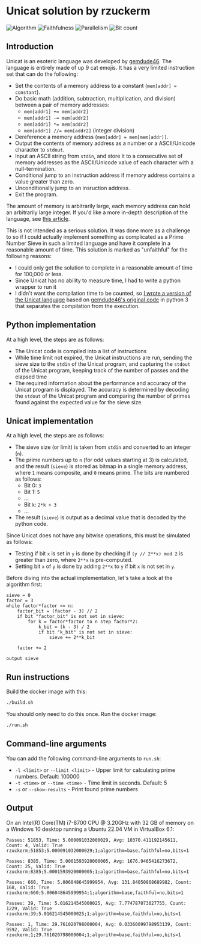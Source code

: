 # Unicat solution by rzuckerm

![Algorithm](https://img.shields.io/badge/Algorithm-base-green)
![Faithfulness](https://img.shields.io/badge/Faithful-no-yellowgreen)
![Parallelism](https://img.shields.io/badge/Parallel-no-green)
![Bit count](https://img.shields.io/badge/Bits-1-green)

## Introduction

Unicat is an esoteric language was developed by [gemdude46](https://github.com/gemdude46/unicat).
The language is entirely made of up 9 cat emojis. It has a very limited instruction set that can do
the following:

* Set the contents of a memory address to a constant (`mem[addr] = constant`).
* Do basic math (addition, subtraction, multiplication, and division) between a pair of memory
  addresses:
  * `mem[addr1] += mem[addr2]`
  * `mem[addr1] -= mem[addr2]`
  * `mem[addr1] *= mem[addr2]`
  * `mem[addr1] //= mem[addr2]` (integer division)
* Dereference a memory address (`mem[addr] = mem[mem[addr]]`.
* Output the contents of memory address as a number or a ASCII/Unicode character to `stdout`.
* Input an ASCII string from `stdin`, and store it to a consecutive set of memory addresses as
  the ASCII/Unicode value of each character with a null-termination.
* Conditional jump to an instruction address if memory address contains a value greater than zero.
* Unconditionally jump to an insruction address.
* Exit the program.

The amount of memory is arbitrarily large, each memory address can hold an arbitrarily large
integer. If you'd like a more in-depth description of the language, see
[this article](https://sampleprograms.io/languages/unicat/).

This is not intended as a serious solution. It was done more as a challenge to so if I could actually
implement something as complicated as a Prime Number Sieve in such a limited language and have
it complete in a reasonable amount of time. This solution is marked as "unfaithful" for the following
reasons:

* I could only get the solution to complete in a reasonable amount of time for 100,000 or less.
* Since Unicat has no ability to measure time, I had to write a python wrapper to run it
* I didn't want the compilation time to be counted, so
  [I wrote a version of the Unicat language](https://github.com/rzuckerm/unicat-esolang)
  based on [gemdude46's original code](https://github.com/gemdude46/unicat/blob/master/cat.py) in
  python 3 that separates the compilation from the execution.

## Python implementation

At a high level, the steps are as follows:

* The Unicat code is compiled into a list of instructions
* While time limit not expired, the Unicat instructions are run, sending the sieve size to
  the `stdin` of the Unicat program, and capturing the `stdout` of the Unicat program, keeping
  track of the number of passes and the elapsed time
* The required information about the performance and accuracy of the Unicat program is displayed.
  The accuracy is determined by decoding the `stdout` of the Unicat program and comparing the number
  of primes found against the expected value for the sieve size

## Unicat implementation

At a high level, the steps are as follows:

* The sieve size (or limit) is taken from `stdin` and converted to an integer (`n`).
* The prime numbers up to `n` (for odd values starting at 3) is calculated, and the result
  (`sieve`) is stored as bitmap in a single memory address, where `1` means composite, and `0`
  means prime. The bits are numbered as follows:
  * Bit 0: `3`
  * Bit 1: `5`
  * ...
  * Bit `k`: `2*k + 3`
  * ...
* The result (`sieve`) is output as a decimal value that is decoded by the python code.

Since Unicat does not have any bitwise operations, this must be simulated as follows:

* Testing if bit `x` is set in `y` is done by checking if `(y // 2**x) mod 2` is greater than zero,
  where `2**x` is pre-computed.
* Setting bit `x` of `y` is done by adding `2**x` to `y` if bit `x` is not set in `y`.

Before diving into the actual implementation, let's take a look at the algorithm first:

```
sieve = 0
factor = 3
while factor*factor <= n:
    factor_bit = (factor - 3) // 2
    if bit "factor_bit" is not set in sieve:
        for k = factor*factor to n step factor*2:
            k_bit = (k - 3) / 2
            if bit "k_bit" is not set in sieve:
                sieve += 2**k_bit

    factor += 2

output sieve
```

## Run instructions

Build the docker image with this:

```bash
./build.sh
```

You should only need to do this once. Run the docker image:

```bash
./run.sh
```

## Command-line arguments

You can add the following command-line arguments to `run.sh`:

* `-l <limit>` or `--limit <limit>` - Upper limit for calculating prime numbers. Default: 100000
* `-t <time>` or `--time <time>` - Time limit in seconds. Default: 5
* `-s` or `--show-results` - Print found prime numbers

## Output

On an Intel(R) Core(TM) i7-8700 CPU @ 3.20GHz with 32 GB of memory on a Windows 10 desktop running
a Ubuntu 22.04 VM in VirtualBox 6.1:

```
Passes: 51853, Time: 5.000091032000029, Avg: 10370.411192145611, Count: 4, Valid: True
rzuckerm;51853;5.000091032000029;1;algorithm=base,faithful=no,bits=1

Passes: 8385, Time: 5.0001593920000005, Avg: 1676.9465416273672, Count: 25, Valid: True
rzuckerm;8385;5.0001593920000005;1;algorithm=base,faithful=no,bits=1

Passes: 660, Time: 5.006048645999954, Avg: 131.84050868689982, Count: 168, Valid: True
rzuckerm;660;5.006048645999954;1;algorithm=base,faithful=no,bits=1

Passes: 39, Time: 5.016214545000025, Avg: 7.774787073027755, Count: 1229, Valid: True
rzuckerm;39;5.016214545000025;1;algorithm=base,faithful=no,bits=1

Passes: 1, Time: 29.761020798000004, Avg: 0.03360099798953139, Count: 9592, Valid: True
rzuckerm;1;29.761020798000004;1;algorithm=base,faithful=no,bits=1
```
